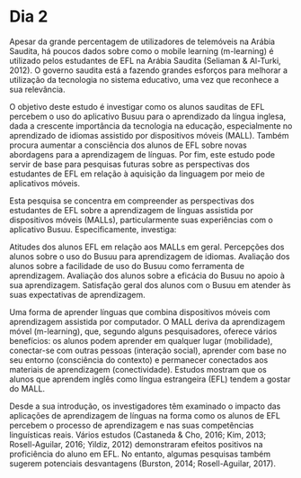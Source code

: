 # Dia 2

Apesar da grande percentagem de utilizadores de telemóveis na Arábia Saudita, há poucos dados sobre como o mobile learning (m-learning) é utilizado pelos estudantes de EFL na Arábia Saudita (Seliaman & Al-Turki, 2012). O governo saudita está a fazendo grandes esforços para melhorar a utilização da tecnologia no sistema educativo, uma vez que reconhece a sua relevância.

O objetivo deste estudo é investigar como os alunos sauditas de EFL percebem o uso do aplicativo Busuu para o aprendizado da língua inglesa, dada a crescente importância da tecnologia na educação, especialmente no aprendizado de idiomas assistido por dispositivos móveis (MALL). Também procura aumentar a consciência dos alunos de EFL sobre novas abordagens para a aprendizagem de línguas. Por fim, este estudo pode servir de base para pesquisas futuras sobre as perspectivas dos estudantes de EFL em relação à aquisição da linguagem por meio de aplicativos móveis.

Esta pesquisa se concentra em compreender as perspectivas dos estudantes de EFL sobre a aprendizagem de línguas assistida por dispositivos móveis (MALLs), particularmente suas experiências com o aplicativo Busuu. Especificamente, investiga:

Atitudes dos alunos EFL em relação aos MALLs em geral.
Percepções dos alunos sobre o uso do Busuu para aprendizagem de idiomas.
Avaliação dos alunos sobre a facilidade de uso do Busuu como ferramenta de aprendizagem.
Avaliação dos alunos sobre a eficácia do Busuu no apoio à sua aprendizagem.
Satisfação geral dos alunos com o Busuu em atender às suas expectativas de aprendizagem.

Uma forma de aprender línguas que combina dispositivos móveis com aprendizagem assistida por computador. O MALL deriva da aprendizagem móvel (m-learning), que, segundo alguns pesquisadores, oferece vários benefícios: os alunos podem aprender em qualquer lugar (mobilidade), conectar-se com outras pessoas (interação social), aprender com base no seu entorno (consciência do contexto) e permanecer conectados aos materiais de aprendizagem (conectividade). Estudos mostram que os alunos que aprendem inglês como língua estrangeira (EFL) tendem a gostar do MALL. 

Desde a sua introdução, os investigadores têm examinado o impacto das aplicações de aprendizagem de línguas na forma como os alunos de EFL percebem o processo de aprendizagem e nas suas competências linguísticas reais. Vários estudos (Castaneda & Cho, 2016; Kim, 2013; Rosell-Aguilar, 2016; Yildiz, 2012) demonstraram efeitos positivos na proficiência do aluno em EFL. No entanto, algumas pesquisas também sugerem potenciais desvantagens (Burston, 2014; Rosell-Aguilar, 2017).